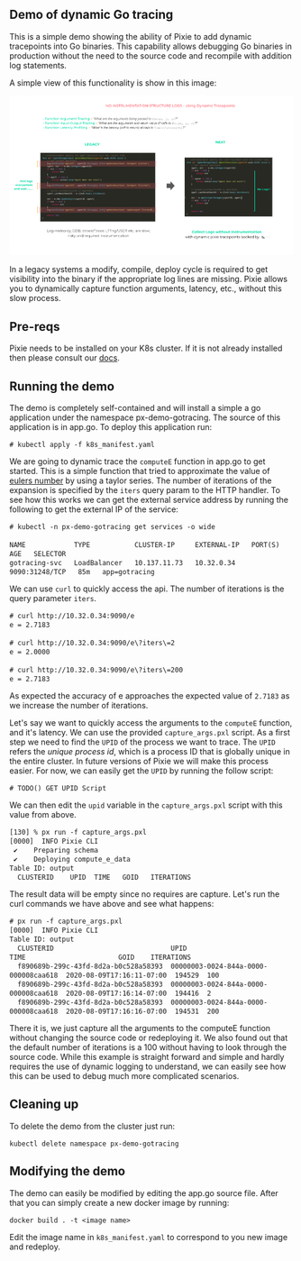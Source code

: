 ## Demo of dynamic Go tracing

This is a simple demo showing the ability of Pixie to add dynamic tracepoints into
Go binaries. This capability allows debugging Go binaries in production without the need
to the source code and recompile with addition log statements.

A simple view of this functionality is show in this image:

![Dynamic Logs](./dynamic_logs.png)

In a legacy systems a modify, compile, deploy cycle is required to get visibility into the binary
if the appropriate log lines are missing. Pixie allows
you to dynamically capture function arguments, latency, etc., without this slow
process. 

## Pre-reqs
Pixie needs to be installed on your K8s cluster. If it is not already installed then
please consult our [docs](http://https://docs.pixielabs.ai/).

## Running the demo
The demo is completely self-contained and will install a simple a go application under the
namespace px-demo-gotracing. The source of this application is in app.go. To deploy this application run:

```
# kubectl apply -f k8s_manifest.yaml
```

We are going to dynamic trace the `computeE` function in app.go to get started. This is a simple function
that tried to approximate the value of [eulers number](https://en.wikipedia.org/wiki/E_(mathematical_constant)) by
using a taylor series. The number of iterations of the expansion is specified by the `iters` query param to the HTTP handler. 
To see how this works we can get the external service address by running the following to get the external IP of the service:

```
# kubectl -n px-demo-gotracing get services -o wide

NAME            TYPE           CLUSTER-IP     EXTERNAL-IP   PORT(S)          AGE   SELECTOR
gotracing-svc   LoadBalancer   10.137.11.73   10.32.0.34    9090:31248/TCP   85m   app=gotracing
```

We can use `curl` to quickly access the api. The number of iterations is the query parameter `iters`.
```
# curl http://10.32.0.34:9090/e
e = 2.7183

# curl http://10.32.0.34:9090/e\?iters\=2
e = 2.0000

# curl http://10.32.0.34:9090/e\?iters\=200
e = 2.7183
```
 
As expected the accuracy of e approaches the expected value of `2.7183` as we 
increase the number of iterations. 

Let's say we want to quickly access the arguments to the `computeE`
function, and it's latency. We can use the provided `capture_args.pxl` script. As a first step we need to find 
the `UPID` of the process we want to trace. The `UPID` refers the _unique process id_, which is a process ID that
is globally unique in the entire cluster. In future versions of Pixie we will make this process easier. For now, we can
easily get the `UPID` by running the follow script:

```
# TODO() GET UPID Script
```  

We can then edit the `upid` variable in the `capture_args.pxl` script with this value from above.

```
[130] % px run -f capture_args.pxl
[0000]  INFO Pixie CLI
 ✔    Preparing schema
 ✔    Deploying compute_e_data
Table ID: output
  CLUSTERID    UPID  TIME   GOID   ITERATIONS
```

The result data will be empty since no requires are capture. Let's run the curl commands we have above and see what happens:

```
# px run -f capture_args.pxl
[0000]  INFO Pixie CLI
Table ID: output
  CLUSTERID                             UPID                                  TIME                       GOID    ITERATIONS
  f890689b-299c-43fd-8d2a-b0c528a58393  00000003-0024-844a-0000-000008caa618  2020-08-09T17:16:11-07:00  194529  100
  f890689b-299c-43fd-8d2a-b0c528a58393  00000003-0024-844a-0000-000008caa618  2020-08-09T17:16:14-07:00  194416  2
  f890689b-299c-43fd-8d2a-b0c528a58393  00000003-0024-844a-0000-000008caa618  2020-08-09T17:16:16-07:00  194531  200
``` 

There it is, we just capture all the arguments to the computeE function without changing the source code or redeploying it. We also found out
that the default number of iterations is a 100 without having to look through the source code. While this example is straight forward and simple
and hardly requires the use of dynamic logging to understand, we can easily see how this can be used to debug much more complicated scenarios. 


## Cleaning up
To delete the demo from the cluster just run: 

```
kubectl delete namespace px-demo-gotracing
```

## Modifying the demo
The demo can easily be modified by editing the app.go source file. After that you can simply create a new
docker image by running:

```
docker build . -t <image name>
```

Edit the image name in `k8s_manifest.yaml` to correspond to you new image and redeploy. 
